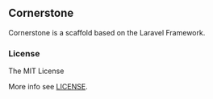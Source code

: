 ## Cornerstone

Cornerstone is a scaffold based on the Laravel Framework.

### License

The MIT License

More info see [LICENSE](LICENSE).
